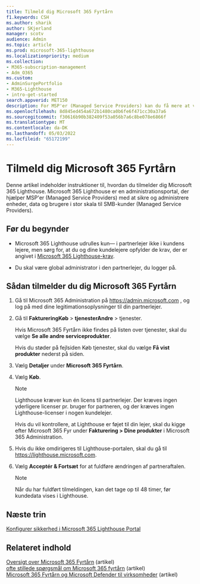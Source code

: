 ```yaml
---
title: Tilmeld dig Microsoft 365 Fyrtårn
f1.keywords: CSH
ms.author: sharik
author: SKjerland
manager: scotv
audience: Admin
ms.topic: article
ms.prod: microsoft-365-lighthouse
ms.localizationpriority: medium
ms.collection:
- M365-subscription-management
- Adm_O365
ms.custom:
- AdminSurgePortfolio
- M365-Lighthouse
- intro-get-started
search.appverid: MET150
description: For MSP'er (Managed Service Providers) kan du få mere at vide om, hvordan du tilmelder dig Microsoft 365 Lighthouse.
ms.openlocfilehash: 8d845ed454a672b1480ca0b6fe6f471cc30a37a6
ms.sourcegitcommit: f30616b90b382409f53a056b7a6c8be078e6866f
ms.translationtype: MT
ms.contentlocale: da-DK
ms.lasthandoff: 05/03/2022
ms.locfileid: "65172199"
---
```

# <a name="sign-up-for-microsoft-365-lighthouse"></a>Tilmeld dig Microsoft 365 Fyrtårn

Denne artikel indeholder instruktioner til, hvordan du tilmelder dig Microsoft 365 Lighthouse. Microsoft 365 Lighthouse er en administrationsportal, der hjælper MSP'er (Managed Service Providers) med at sikre og administrere enheder, data og brugere i stor skala til SMB-kunder (Managed Service Providers). 

## <a name="before-you-begin"></a>Før du begynder

- Microsoft 365 Lighthouse udrulles kun&mdash; i partnerlejer ikke i kundens lejere, men sørg for, at du og dine kundelejere opfylder de krav, der er angivet i [Microsoft 365 Lighthouse-krav](m365-lighthouse-requirements.md).

- Du skal være global administrator i den partnerlejer, du logger på.

## <a name="steps-to-sign-up-for-microsoft-365-lighthouse"></a>Sådan tilmelder du dig Microsoft 365 Fyrtårn

1. Gå til Microsoft 365 Administration på <a href="https://go.microsoft.com/fwlink/p/?linkid=2024339" target="_blank">https://admin.microsoft.com</a> , og log på med dine legitimationsoplysninger til din partnerlejer. 

1. Gå til **FaktureringKøb** >  **tjenesterAndre** >  tjenester.

    Hvis Microsoft 365 Fyrtårn ikke findes på listen over tjenester, skal du vælge **Se alle andre serviceprodukter**.

    Hvis du støder på fejlsiden Køb tjenester, skal du vælge **Få vist produkter** nederst på siden.

1. Vælg **Detaljer** under **Microsoft 365 Fyrtårn**. 

1. Vælg **Køb**.

    > [!NOTE]
    > Lighthouse kræver kun én licens til partnerlejer. Der kræves ingen yderligere licenser pr. bruger for partneren, og der kræves ingen Lighthouse-licenser i nogen kundelejer. 

    Hvis du vil kontrollere, at Lighthouse er føjet til din lejer, skal du kigge efter Microsoft 365 Fyr under **Fakturering > Dine produkter** i Microsoft 365 Administration.

1. Hvis du ikke omdirigeres til Lighthouse-portalen, skal du gå til <a href="https://go.microsoft.com/fwlink/p/?linkid=2168110" target="_blank">https://lighthouse.microsoft.com</a>.

1. Vælg **Acceptér & Fortsæt** for at fuldføre ændringen af partneraftalen.

    > [!NOTE]
    > Når du har fuldført tilmeldingen, kan det tage op til 48 timer, før kundedata vises i Lighthouse.

## <a name="next-steps"></a>Næste trin

[Konfigurer sikkerhed i Microsoft 365 Lighthouse Portal](m365-lighthouse-configure-portal-security.md) 

## <a name="related-content"></a>Relateret indhold

[Oversigt over Microsoft 365 Fyrtårn](m365-lighthouse-overview.md) (artikel)   
[ofte stillede spørgsmål om Microsoft 365 fyrtårn](m365-lighthouse-faq.yml) (artikel)   
[Microsoft 365 Fyrtårn og Microsoft Defender til virksomheder](../security/defender-business/mdb-lighthouse-integration.md) (artikel)

